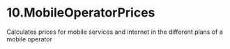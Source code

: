 # 10.MobileOperatorPrices
Calculates prices for mobile services and internet in the different plans of a mobile operator
